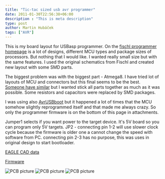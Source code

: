 ```yaml
---
title: "Tic-tac sized usb avr programmer"
date: 2011-01-30T22:56:38+06:00
description : "This is meta description"
type: post
author: Martin Hubáček
tags: ["AVR"]
---
```


This is my board layout for USBasp programmer. On the [fischl programmer homepage](http://www.fischl.de/usbasp/) is a lot of designs, different MCU types and package sizes of processors. But nothing that I would like. I wanted really small size but with the same features. I used the original schematics from Fischl and created new layout with some SMD parts.
<!--more-->

The biggest problem was with the biggest part - Atmega8. I have tried lot of layouts of MCU and connectors but this final seems to be the best. [Someone have similar](http://tomeko.net/misc.php#USBasp) but I wanted stick all parts together as much as it was possible. Some resistors and capacitors were replaced by SMD packages.

I was using also [AvrUSBboot](http://www.fischl.de/avrusbboot/) but it happened a lot of times that the MCU somehow slightly reprogrammed itself and that made me always crazy. So only the programmer firmware is on the bottom of this page in attachments.

Jumper1 selects if you want power to the target device. It's 5V board so you can program only 5V targets.
JP2 - connecting pin 1-2 will use slower clock cycle because the firmware is older one a cannot change the speed with software from PC.
connecting pin 2-3 has no purpose, this was uses in original design to start bootloader.

[EAGLE CAD data](usbNewProgrammer.zip)

[Firmware](NewProgrammerFW.zip)

![PCB picture](DSC_8334.jpeg)
![PCB picture](pcb.jpg)
![PCB picture](schematics.jpg)
